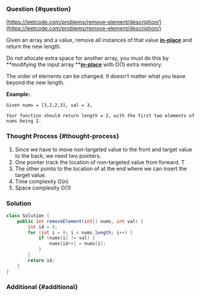 ### Question {#question}

[https://leetcode.com/problems/remove-element/description/](https://leetcode.com/problems/remove-element/description/)

Given an array and a value, remove all instances of that value [**in-place**](https://en.wikipedia.org/wiki/In-place_algorithm) and return the new length.

Do not allocate extra space for another array, you must do this by **modifying the input array **[**in-place**](https://en.wikipedia.org/wiki/In-place_algorithm) with O\(1\) extra memory.

The order of elements can be changed. It doesn't matter what you leave beyond the new length.

**Example:**

```
Given nums = [3,2,2,3], val = 3,

Your function should return length = 2, with the first two elements of nums being 2.
```

### Thought Process {#thought-process}

1. Since we have to move non-targeted value to the front and target value to the back, we need two pointers.
2. One pointer track the location of non-targeted value from forward. T
3. The other points to the location of at the end where we can insert the target value. 
4. Time complexity O\(n\)
5. Space complexity O\(1\)

### Solution

```java
class Solution {
    public int removeElement(int[] nums, int val) {
        int id = 0;
        for (int i = 0; i < nums.length; i++) {
            if (nums[i] != val) {
                nums[id++] = nums[i];
            }
        }
        return id;
    }
}
```

### Additional {#additional}



